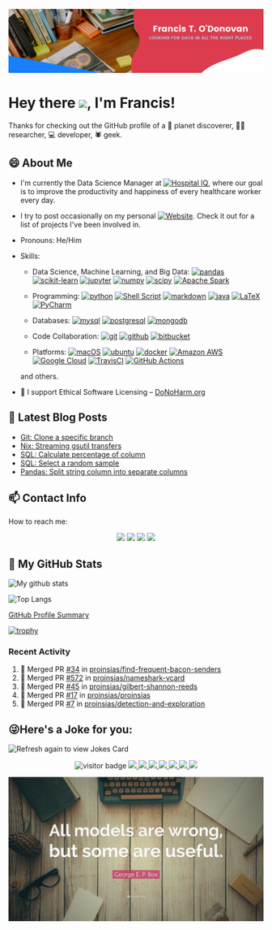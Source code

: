![Banner](images/banner.png)

# Hey there <img src="https://media.giphy.com/media/hvRJCLFzcasrR4ia7z/giphy.gif" width="25px">, I'm Francis!

Thanks for checking out the GitHub profile of a 🔭 planet discoverer,
👨‍🔬 researcher, 💻 developer, 🕷️ geek.

## 😄 About Me

- I'm currently the Data Science Manager at
  <a href="https://www.hospiq.com"><img src="https://www.hospiq.com/wp-content/uploads/2020/03/HospitalIQ-LOGO-small.png" alt="Hospital IQ" width="100"/></a>,
  where our goal is to improve the productivity and happiness of every healthcare worker every day.

- I try to post occasionally on my personal [![Website](https://img.shields.io/badge/Website-3b5998?style=flat-square&logo=google-chrome&logoColor=white)](https://proinsias.github.io/).
  Check it out for a list of projects I've been involved in.

- Pronouns: He/Him

- Skills:

  - Data Science, Machine Learning, and Big Data:
    <a href="https://pandas.pydata.org/"><img alt="pandas" src="https://img.shields.io/badge/pandas-150458?logo=pandas&logoColor=white&style=ShieldStyle"/></a>
    <a href="https://scikit-learn.org/stable/index.html"><img alt="scikit-learn" src="https://img.shields.io/badge/scikit--learn-F7931E?logo=scikit-learn&logoColor=white&style=ShieldStyle"/></a>
    <a href="https://jupyter.org/"><img alt="jupyter" src="https://img.shields.io/badge/jupyter-%23F37626?logo=scikit-learn&logoColor=white&style=ShieldStyle"/></a>
    <a href="https://numpy.org/"><img alt="numpy" src="https://img.shields.io/badge/numpy-%23013243?logo=numpy&logoColor=white&style=ShieldStyle"/></a>
    <a href="https://www.scipy.org/"><img alt="scipy" src="https://img.shields.io/badge/scipy-8CAAE6?logo=scipy&logoColor=white&style=ShieldStyle"/></a>
    <a href="https://spark.apache.org/"><img alt="Apache Spark" src="https://img.shields.io/badge/Apache%20Spark-E25A1C?logo=apache%20spark&logoColor=white&style=ShieldStyle"/></a>

  - Programming:
    <a href="https://www.python.org/"><img alt="python" src="https://img.shields.io/badge/python-3776AB?logo=python&logoColor=white&style=ShieldStyle"/></a>
    <a href="https://www.gnu.org/software/bash/"><img alt="Shell Script" src="https://img.shields.io/badge/shell_script-%23121011?style=ShieldStyle&logo=gnu-bash&logoColor=white"/></a>
    <a href="https://www.markdownguide.org/"><img alt="markdown" src="https://img.shields.io/badge/markdown-%23000000?logo=markdown&logoColor=white&style=ShieldStyle"/></a>
    <a href="https://www.java.com/en/"><img alt="java" src="https://img.shields.io/badge/java-%23ED8B00?logo=java&logoColor=white&style=ShieldStyle"/></a>
    <a href="https://www.latex-project.org/"><img alt="LaTeX" src="https://img.shields.io/badge/latex-%23008080?logo=LaTeX&logoColor=white&style=ShieldStyle"/></a>
    <a href="https://www.jetbrains.com/pycharm/"><img alt="PyCharm" src="https://img.shields.io/badge/PyCharm-000000?logo=PyCharm&logoColor=white&style=ShieldStyle"/></a>

  - Databases:
    <a href="https://www.mysql.com/"><img alt="mysql" src="https://img.shields.io/badge/mysql-%2300f?logo=mysql&logoColor=white&style=ShieldStyle"/></a>
    <a href="https://www.postgresql.org/"><img alt="postgresql" src="https://img.shields.io/badge/postgres-%23316192?logo=postgresql&logoColor=white&style=ShieldStyle"/></a>
    <a href="https://www.mongodb.com/"><img alt="mongodb" src="https://img.shields.io/badge/mongodb-%234ea94b?logo=mongodb&logoColor=white&style=ShieldStyle"/></a>

  - Code Collaboration:
    <a href="https://git-scm.com/"><img alt="git" src="https://img.shields.io/badge/git-F05032?logo=git&logoColor=white&style=ShieldStyle"/></a>
    <a href="https://www.github.com/"><img alt="github" src="https://img.shields.io/badge/github-%23121011?logo=github&logoColor=white&style=ShieldStyle"/></a>
    <a href="https://www.bitbucket.com/"><img alt="bitbucket" src="https://img.shields.io/badge/bitbucket-%230047B3?logo=bitbucket&logoColor=white&style=ShieldStyle"/></a>

  - Platforms:
    <a href="https://www.apple.com/"><img alt="macOS" src="https://img.shields.io/badge/macOS-000000?logo=macOS&logoColor=white&style=ShieldStyle"/></a>
    <a href="https://ubuntu.com/"><img alt="ubuntu" src="https://img.shields.io/badge/ubuntu-E95420?logo=ubuntu&logoColor=white&style=ShieldStyle"/></a>
    <a href="https://www.docker.com/"><img alt="docker" src="https://img.shields.io/badge/docker-2496ED?logo=docker&logoColor=white&style=ShieldStyle"/></a>
    <a href="https://aws.amazon.com/"><img alt="Amazon AWS" src="https://img.shields.io/badge/Amazon%20AWS-232F3E?logo=Amazon%20AWS&logoColor=white&style=ShieldStyle"/></a>
    <a href="https://cloud.google.com/"><img alt="Google Cloud" src="https://img.shields.io/badge/Google%20Cloud-4285F4?logo=Google%20Cloud&logoColor=white&style=ShieldStyle"/></a>
    <a href="https://travis-ci.com/"><img alt="TravisCI" src="https://img.shields.io/badge/Travis%20CI-%232B2F33?logo=Travis%20CI&logoColor=white&style=ShieldStyle"/></a>
    <a href="https://github.com/features/actions/"><img alt="GitHub Actions" src="https://img.shields.io/badge/GitHub%20Actions-%232671E5?logo=GitHub%20Actions&logoColor=white&style=ShieldStyle"/></a>

  and others.

- 🧬 I support Ethical Software Licensing – [DoNoHarm.org](https://firstdonoharm.dev/)

## 📝 Latest Blog Posts

<!-- BLOG-POST-LIST:START -->
- [Git: Clone a specific branch](https://proinsias.github.io/til/git-clone-a-specific-branch/)
- [Nix: Streaming gsutil transfers](https://proinsias.github.io/til/nix-streaming-gsutil-transfers/)
- [SQL: Calculate percentage of column](https://proinsias.github.io/til/sql-calculate-percentage-of-column/)
- [SQL: Select a random sample](https://proinsias.github.io/til/sql-select-a-random-sample/)
- [Pandas: Split string column into separate columns](https://proinsias.github.io/%3Ccategories%3E/pandas-split-string-column-into-separate-columns/)
<!-- BLOG-POST-LIST:END -->

## 📫 Contact Info

How to reach me:

<p align='center'>
<a href="https://mailhide.io/e/fTv414zF/"><img src="https://img.shields.io/badge/reveal%20email-2a8?style=for-the-badge&logo=gmail&logoColor=white"></a>
<a href="https://keybase.io/proinsias/"><img src="https://img.shields.io/badge/keybase-33A0FF?logo=keybase&logoColor=white&style=for-the-badge"></a>
<a href="https://www.linkedin.com/in/francistodonovan/"><img src="https://img.shields.io/badge/linkedin-0077B5?logo=linkedin&logoColor=white&style=for-the-badge"></a>
<a href="https://twitter.com/francisodonovan"><img height="30" src="https://img.shields.io/badge/Twitter-1DA1F2?logo=twitter&logoColor=white&style=for-the-badge"></a>
</p>

<!--
Kaggle
Medium
Stackoverflow: https://stackoverflow.com/users/1257318/proinsias/
Others?
-->

## 📑 My GitHub Stats

![My github stats](https://github-readme-stats.vercel.app/api?username=proinsias&count_private=true&show_icons=true)

![Top Langs](https://github-readme-stats.vercel.app/api/top-langs/?username=proinsias)

[GitHub Profile Summary](https://profile-summary-for-github.com/user/proinsias)

[![trophy](https://github-profile-trophy.vercel.app/?username=proinsias)](https://github.com/ryo-ma/github-profile-trophy)

### Recent Activity

<!--START_SECTION:activity-->

1. 🎉 Merged PR [#34](https://github.com/proinsias/find-frequent-bacon-senders/pull/34) in [proinsias/find-frequent-bacon-senders](https://github.com/proinsias/find-frequent-bacon-senders)
2. 🎉 Merged PR [#572](https://github.com/proinsias/nameshark-vcard/pull/572) in [proinsias/nameshark-vcard](https://github.com/proinsias/nameshark-vcard)
3. 🎉 Merged PR [#45](https://github.com/proinsias/gilbert-shannon-reeds/pull/45) in [proinsias/gilbert-shannon-reeds](https://github.com/proinsias/gilbert-shannon-reeds)
4. 🎉 Merged PR [#17](https://github.com/proinsias/proinsias/pull/17) in [proinsias/proinsias](https://github.com/proinsias/proinsias)
5. 🎉 Merged PR [#7](https://github.com/proinsias/detection-and-exploration/pull/7) in [proinsias/detection-and-exploration](https://github.com/proinsias/detection-and-exploration)

<!--END_SECTION:activity-->

## 😜Here's a Joke for you:

<img src="https://readme-jokes.vercel.app/api" alt="Refresh again to view Jokes Card" />

<!--
FIXME:

GT OF
https://giphy.com/gifs/DataCamp-data-science-datacamp-7c8QeB0VMddFOuu4iR
https://giphy.com/gifs/web-shittyreactiongifs-4FQMuOKR6zQRO
https://giphy.com/gifs/DataCamp-machine-learning-ml-datacamp-gutZ5Pm6Xl62eIf5RZ

https://github.com/SP-XD/SP-XD/raw/main/images/dev-working.gif?raw=true
-->

<p align="center">
<img src="https://visitor-badge.glitch.me/badge?page_id=proinsias.proinsias" alt="visitor badge"/>
<a href="https://github.com/proinsias/proinsias/actions/workflows/blog-post-workflow.yml">
<img src="https://github.com/proinsias/proinsias/workflows/Add%20Latest%20Blog%20Posts/badge.svg"/>
</a>
<a href="https://github.com/proinsias/proinsias/actions/workflows/cronjobs.yml">
<img src="https://github.com/proinsias/proinsias/workflows/Add%20Recent%20Github%20Activity/badge.svg"/>
</a>
<a href="https://github.com/proinsias/proinsias/actions/workflows/cronjobs.yml">
<img src="https://github.com/proinsias/proinsias/workflows/Cron%20Jobs/badge.svg"/>
</a>
<a href="https://github.com/proinsias/proinsias/actions/workflows/images.yml">
<img src="https://github.com/proinsias/proinsias/workflows/Compress%20Images/badge.svg"/>
</a>
<a href="https://github.com/proinsias/proinsias/actions/workflows/pull-requests-and-pushes.yml">
<img src="https://github.com/proinsias/proinsias/workflows/Pull%20Requests%20%26%20Pushes/badge.svg"/>
</a>
<a href="https://pre-commit.com/">
<img src="https://img.shields.io/badge/pre--commit-enabled-brightgreen?logo=pre-commit&logoColor=white"/>
</a>
<a href="https://mergify.io/">
<img src="https://img.shields.io/endpoint.svg?url=https://gh.mergify.io/badges/proinsias/proinsias&style=flat"/>
</a>
<!-- <img src="https://gpvc.arturio.dev/proinsias" alt="profile views"> -->
</p>

<img src="images/allmodelsarewrong.jpg" alt="All Models are Wrong"/>
